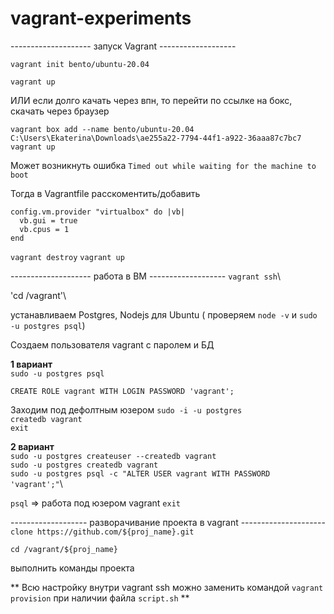 # vagrant-experiments


-------------------- запуск Vagrant -------------------

`vagrant init bento/ubuntu-20.04`

`vagrant up`

ИЛИ если долго качать через впн, то перейти по ссылке на бокс, скачать через браузер

`vagrant box add --name bento/ubuntu-20.04 C:\Users\Ekaterina\Downloads\ae255a22-7794-44f1-a922-36aaa87c7bc7`\
`vagrant up`

Может возникнуть ошибка 
`Timed out while waiting for the machine to boot`

Тогда в Vagrantfile расскоментить/добавить

```
config.vm.provider "virtualbox" do |vb|
  vb.gui = true
  vb.cpus = 1
end
```

`vagrant destroy`
`vagrant up`



-------------------- работа в ВМ -------------------
`vagrant ssh`\

'cd /vagrant'\

устанавливаем Postgres, Nodejs для Ubuntu ( проверяем `node -v` и `sudo -u postgres psql`)

Создаем пользователя vagrant с паролем и БД

**1 вариант**\
`sudo -u postgres psql`

`CREATE ROLE vagrant WITH LOGIN PASSWORD 'vagrant';`

Заходим под дефолтным юзером
`sudo -i -u postgres`\
`createdb vagrant`\
`exit`

**2 вариант**\
`sudo -u postgres createuser --createdb vagrant`\
`sudo -u postgres createdb vagrant`\
`sudo -u postgres psql -c "ALTER USER vagrant WITH PASSWORD 'vagrant';"`\


`psql` => работа под юзером vagrant 
`exit` 



------------------- разворачивание проекта в vagrant ---------------------
`clone https://github.com/${proj_name}.git`

`cd /vagrant/${proj_name}`

выполнить команды проекта




** Всю настройку внутри vagrant ssh можно заменить командой `vagrant provision` при наличии файла `script.sh` **